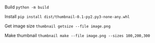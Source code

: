 Build
`python -m build`

Install
`pip install dist/thumbnail-0.1-py2.py3-none-any.whl`

Get image size
`thumbnail getsize --file image.png`

Make thumbnail
`thumbnail make --file image.png --sizes 100,200,300`

